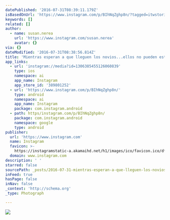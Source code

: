 ```yaml
---
datePublished: '2016-07-31T08:39:11.179Z'
isBasedOnUrl: 'https://www.instagram.com/p/BIhNqZghp8n/?tagged=itwstories'
keywords: []
related: []
author:
  - name: susan.nerea
    url: 'https://www.instagram.com/susan.nerea'
    avatar: {}
via: {}
dateModified: '2016-07-31T08:38:56.814Z'
title: 'Mientras esperan a que lleguen los novios...ellos no pueden estar quietos¡ '
app_links:
  - url: 'instagram://media?id=1306385455126060839'
    type: ios
    namespace: ai
    app_name: Instagram
    app_store_id: '389801252'
  - url: 'https://www.instagram.com/p/BIhNqZghp8n/'
    type: android
    namespace: ai
    app_name: Instagram
    package: com.instagram.android
  - path: https/instagram.com/p/BIhNqZghp8n/
    package: com.instagram.android
    namespace: google
    type: android
publisher:
  url: 'https://www.instagram.com'
  name: Instagram
  favicon: >-
    https://instagramstatic-a.akamaihd.net/h1/images/ico/favicon.ico/dfa85bb1fd63.ico
  domain: www.instagram.com
description: ' '
starred: false
sourcePath: _posts/2016-07-31-mientras-esperan-a-que-lleguen-los-noviosellos-no-pueden.md
inFeed: true
hasPage: false
inNav: false
_context: 'http://schema.org'
_type: Photograph

---
```

![ ](https://scontent.cdninstagram.com/t51.2885-15/sh0.08/e35/p640x640/13739453_1154486267945160_1200868696_n.jpg?ig_cache_key=MTMwNjM4NTQ1NTEyNjA2MDgzOQ%3D%3D.2)
